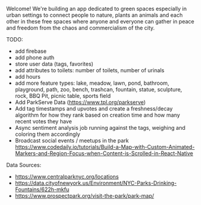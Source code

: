 Welcome! We're building an app dedicated to green spaces especially in urban settings to connect people to nature, plants an animals and each other in these free spaces where anyone and everyone can gather in peace and freedom from the chaos and commercialism of the city.

TODO:

- add firebase
- add phone auth
- store user data (tags, favorites)
- add attributes to toilets: number of toilets, number of urinals
- add hours
- add more feature types:
  lake, meadow, lawn, pond, bathroom, playground, path, zoo, bench, trashcan, fountain, statue, sculpture, rock, BBQ Pit, picnic table, sports field
- Add ParkServe Data (https://www.tpl.org/parkserve)
- Add tag timestamps and upvotes and create a freshness/decay algorithm for how they rank based on creation time and how many recent votes they have
- Async sentiment analysis job running against the tags, weighing and coloring them accordingly
- Broadcast social events / meetups in the park
  https://www.codedaily.io/tutorials/Build-a-Map-with-Custom-Animated-Markers-and-Region-Focus-when-Content-is-Scrolled-in-React-Native

Data Sources:

- https://www.centralparknyc.org/locations
- https://data.cityofnewyork.us/Environment/NYC-Parks-Drinking-Fountains/622h-mkfu
- https://www.prospectpark.org/visit-the-park/park-map/
